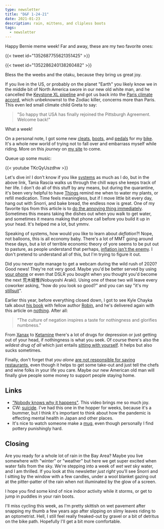 ```yaml
---
type: newsletter
title: "D&F 1-24-21"
date: 2021-01-23
description: rain, mittens, and clipless boots
tags:
  - newsletter
---
```


Happy Bernie meme week! Far and away, these are my two favorite ones:

{{< tweet id="1352687755621351425" >}}

{{< tweet id="1352286240138260482" >}}

Bless the the weebs and the otaku, because they bring us great joy.

If you live in the US, or probably on the planet "Earth" you likely know we in the middle bit of North America swore in our new old white man, and he cancelled the [Keystone XL pipeline](https://www.theverge.com/2021/1/20/22240466/joe-biden-keystone-xl-pipeline-canceled-executive-order-climate-change) and got us back into the [Paris climate accord](https://www.cnbc.com/2020/11/20/biden-to-rejoin-paris-climate-accord-heres-what-happens-next-.html), which unbeknownst to the Zodiac killer, concerns more than Paris. This even led small climate child Greta to say:

>"So happy that USA has finally rejoined the Pittsburgh Agreement. Welcome back!" 

What a week!

On a personal note, I got some new [cleats](https://bike.shimano.com/en-US/information/news/choosing-the-right-shimano-spd-sl-road-cleat-for-you.html), [boots](https://www.velonews.com/gear/road-gear/fizik-tempo-r5-overcurve-shoes-review/), and [pedals](https://bike.shimano.com/en-US/product/component/105-5800/PD-5800.html) for my [bike](https://surlybikes.com/bikes/straggler). It's a whole new world of trying not to fall over and embarrass myself while riding. More on this _journey_ on [my site](https://www.brookshelley.com) to come.

Queue up some music:

{{< youtube TKcQyUszdhw >}}

Let's dive in! I don't know if you like [systems](https://www.taniarascia.com/everyday-systems/) as much as I do, but in the above link, Tania Rascia walks us through the chill ways she keeps track of her life. I don't do all of this stuff by any means, but during the quarantine, it's been very helpful to have [Things](http://culturedcode.com/things/) remind me when to water my plants, or refill medication. Time feels meaningless, but if I move little bit every day, hang out with Snorri, and bake bread, the endless now is great. One of my favorite tips from this article is to [do the annoying thing immediately](https://www.taniarascia.com/everyday-systems/#do-the-annoying-thing-immediately). Sometimes this means taking the dishes out when you walk to get water, and sometimes it means making that phone call before you build it up in your head. It's helped me a lot, but ymmv.

Speaking of systems, how would you like to learn about _deflation_?! Nope, not balloons, this is all economy baby. There's a lot of MMT going around these days, but a lot of terrible economic theory of yore seems to be put out to pasture, as people understand that perhaps, [inflation isn't the enemy](https://phenomenalworld.org/analysis/deflation-inflation). I don't pretend to understand all of this, but I'm trying to figure it out.

Did you never quite manage to get a webcam during the wild rush of 2020? Good news! They're not very good. Maybe you'd be better served by using [your phone](https://reincubate.com/support/how-to/webcam-camera-comparison/) or even that DSLR you bought when you thought you'd become the next 荒木経惟(Nobuyoshi Araki). Using one of these two will leave every coworker asking, "how do you look so good?" and you can say "it's my [stillsuit](https://www.youtube.com/watch?v=wAQCH3wObeU)".

Earlier this year, before everything closed down, I got to see Kyle Chayka talk about [his book](https://www.bloomsbury.com/us/the-longing-for-less-9781635572117/) with fellow author [Robin](https://www.robinsloan.com), and he's delivered again with this article on [nothing](https://www.nytimes.com/2021/01/19/magazine/negation-culture.html). After all:

>"The culture of negation inspires a taste for nothingness and glorifies numbness."

From [Xanax](https://en.wikipedia.org/wiki/Alprazolam) to [Ketamine](https://www.health.harvard.edu/blog/ketamine-for-major-depression-new-tool-new-questions-2019052216673) there's a lot of drugs for depression or just getting out of your head, if nothingness is what you seek. Of course there's also the _wildest drug of all_ which just entails [sitting with yourself](https://zenhabits.net/meditation-guide/). It helps but also sucks sometimes.

Finally, don't forget that _you alone_ [are not responsible for saving restaurants](https://www.winemag.com/2021/01/16/restaurant-survival-covid-debary/), even though it helps to get some take-out and just tell the chefs and wine folks in your life you care. Maybe our new American old man will finally give people some money to support people staying home.

## Links

- ["Nobody knows why it happens"](https://www.youtube.com/watch?v=UgHch5Bg9Jg). This video brings me so much joy.
- CW: [suicide](http://www.japansubculture.com/japans-death-wish-resurges-like-a-plague/). I've had this one in the hopper for weeks, because it's a bummer, but I think it's important to think about how the pandemic is effecting mental health in Japan and other places.
- It's nice to watch someone make a [mug](https://www.nowness.com/series/satisfaction/mug-james-tilla-waters-nicholas-bennett), even though personally I find pottery punishingly hard.

## Closing

Are you ready for a whole lot of rain in the Bay Area? Maybe you live somewhere with "winter" or "weather" but here we get super excited when water falls from the sky. We're stepping into a week of _wet wet_ sky water, and I am thrilled. If you look at this newsletter _just right_ you'll see Snorri and I sitting by the window with a few candles, under a wool blanket gazing out at the pitter-patter of the rain when not illuminated by the glow of a screen.

I hope you find some kind of nice indoor activity while it storms, or get to jump in puddles in your rain boots. 

I'll miss cycling this week, as I'm pretty skittish on wet pavement after snapping my thumb a few years ago after slipping on slimy leaves riding to an optometrist. Hell, I still feel really freaked-out by gravel or a bit of detritus on the bike path. Hopefully I'll get a bit more comfortable.
